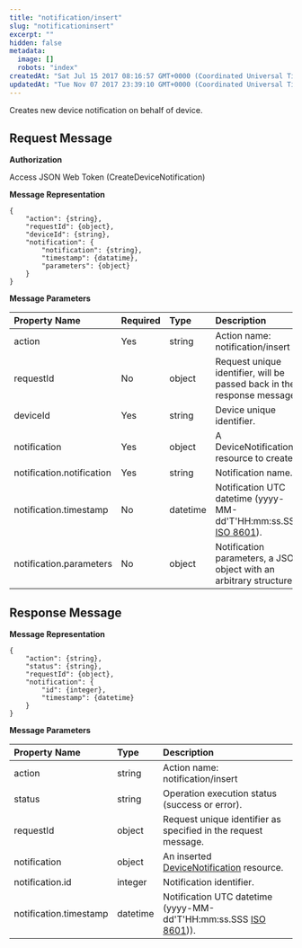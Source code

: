 ```yaml
---
title: "notification/insert"
slug: "notificationinsert"
excerpt: ""
hidden: false
metadata: 
  image: []
  robots: "index"
createdAt: "Sat Jul 15 2017 08:16:57 GMT+0000 (Coordinated Universal Time)"
updatedAt: "Tue Nov 07 2017 23:39:10 GMT+0000 (Coordinated Universal Time)"
---
```

Creates new device notification on behalf of device.

## Request Message

**Authorization**

Access JSON Web Token (CreateDeviceNotification)

**Message Representation**

```text
{
    "action": {string},
    "requestId": {object},
    "deviceId": {string},
    "notification": {
        "notification": {string},
        "timestamp": {datatime},
        "parameters": {object}
    }
}
```

**Message Parameters**

| Property Name             | Required | Type     | Description                                                                                               |
| :------------------------ | :------- | :------- | :-------------------------------------------------------------------------------------------------------- |
| action                    | Yes      | string   | Action name: notification/insert                                                                          |
| requestId                 | No       | object   | Request unique identifier, will be passed back in the response message.                                   |
| deviceId                  | Yes      | string   | Device unique identifier.                                                                                 |
| notification              | Yes      | object   | A DeviceNotification resource to create.                                                                  |
| notification.notification | Yes      | string   | Notification name.                                                                                        |
| notification.timestamp    | No       | datetime | Notification UTC datetime (yyyy-MM-dd'T'HH:mm:ss.SSS [ISO 8601](https://en.wikipedia.org/wiki/ISO_8601)). |
| notification.parameters   | No       | object   | Notification parameters, a JSON object with an arbitrary structure.                                       |

## Response Message

**Message Representation**

```text
{
    "action": {string},
    "status": {string},
    "requestId": {object},
    "notification": {
        "id": {integer},
        "timestamp": {datetime}
    }
}
```

**Message Parameters**

| Property Name          | Type     | Description                                                                                                |
| :--------------------- | :------- | :--------------------------------------------------------------------------------------------------------- |
| action                 | string   | Action name: notification/insert                                                                           |
| status                 | string   | Operation execution status (success or error).                                                             |
| requestId              | object   | Request unique identifier as specified in the request message.                                             |
| notification           | object   | An inserted [DeviceNotification](doc:devicenotification)  resource.                                        |
| notification.id        | integer  | Notification identifier.                                                                                   |
| notification.timestamp | datetime | Notification UTC datetime (yyyy-MM-dd'T'HH:mm:ss.SSS [ISO 8601](https://en.wikipedia.org/wiki/ISO_8601))). |
